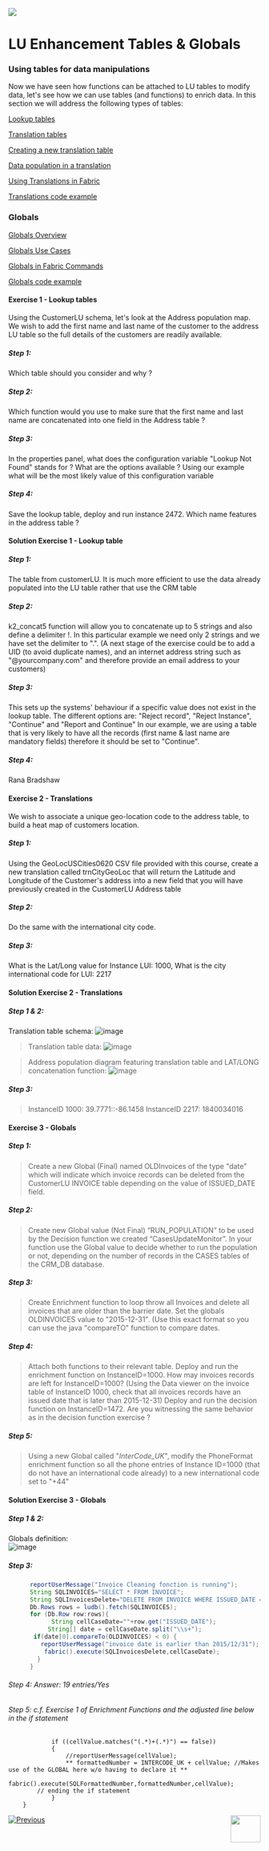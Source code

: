![](/academy/Training_Level_1/05_LU_Enhancements/images/EnhancementTablesState.PNG) 

#   LU Enhancement Tables & Globals


### Using tables for data manipulations

Now we have seen how functions can be attached to LU tables to modify data, let's see how we can use tables (and functions) 
to enrich data.
In this section we will address the following types of tables:

[Lookup tables](/articles/07_table_population/11_lookup_tables.md)

[Translation tables](/articles/09_translations/01_translations_overview_and_use_cases.md)

[Creating a new translation table](/articles/09_translations/02_creating_a_new_translation_in_fabric.md) 

[Data population in a translation](/articles/09_translations/03_data_population_in_a_translation.md)

[Using Translations in Fabric](/articles/09_translations/04_using_translations_in_fabric.md)

[Translations code example](/articles/09_translations/05_translations_code_examples.md)



### Globals

[Globals Overview](/articles/08_globals/01_globals_overview.md)

[Globals Use Cases](/articles/08_globals/02_globals_use_cases.md)

[Globals in Fabric Commands](/articles/08_globals/03_set_globals.md)

[Globals code example](/articles/08_globals/04_globals_code_examples.md)





#### Exercise 1 - Lookup tables

Using the CustomerLU schema, let's look at the Address population map. We wish to add the first name and last name of the 
customer to the address LU table so the full details of the customers are readily available.
##### Step 1: 
Which table should you consider and why ?
##### Step 2: 
Which function would you use to make sure that the first name and last name are concatenated into one field in 
the Address table ?
##### Step 3: 
In the properties panel, what does the configuration variable "Lookup Not Found" stands for ? What are the options 
available ? Using our example what will be the most likely value of this configuration variable
##### Step 4: 
Save the lookup table, deploy and run instance 2472. Which name features in the address table ?




#### Solution Exercise 1 - Lookup table

##### Step 1: 
The table from customerLU. It is much more efficient to use the data already populated into the LU table rather that use
the CRM table
##### Step 2: 
k2_concat5 function will allow you to concatenate up to 5 strings and also define a delimiter !. In this particular example we 
need only 2 strings and we have set the delimiter to ".". (A next stage of the exercise could be to add a UID (to avoid duplicate
names), and an internet address string such as "@yourcompany.com" and therefore provide an email address to your customers)
##### Step 3:
This sets up the systems' behaviour if a specific value does not exist in the lookup table. The different options are: "Reject record", 
"Reject Instance", "Continue" and "Report and Continue"
In our example, we are using a table that is very likely to have all the records (first name & last name are mandatory fields) 
therefore it should be set to "Continue".
##### Step 4: 
Rana Bradshaw




#### Exercise 2 - Translations
We wish to associate a unique geo-location code to the address table, to build a heat map of customers location.
##### Step 1: 
Using the GeoLocUSCities0620 CSV file provided with this course, create a new translation called trnCityGeoLoc that will 
return the Latitude and Longitude of the Customer's address into a new field that you will have previously created in the 
CustomerLU Address table
##### Step 2: 
Do the same with the international city code.
##### Step 3: 
What is the Lat/Long value for Instance LUI: 1000, What is the city international code for LUI: 2217



#### Solution Exercise 2 - Translations

##### Step 1 & 2:
Translation table schema:
![image](/academy/Training_Level_1/05_LU_Enhancements/images/TransExe2-OverviewCapture%20(3).PNG) 

>Translation table data:
>![image](/academy/Training_Level_1/05_LU_Enhancements/images/TransExe2-OverviewCapture%20(2).PNG) 

>Address population diagram featuring translation table and LAT/LONG concatenation function:
>![image](/academy/Training_Level_1/05_LU_Enhancements/images/TransExe2-OverviewCapture%20(1).PNG)

##### Step 3:
>InstanceID 1000: 39.7771::-86.1458
>InstanceID 2217: 1840034016


#### Exercise 3 - Globals
##### Step 1: 
>Create a new Global (Final) named OLDInvoices of the type "date" which will indicate which invoice records can be 
>deleted from the CustomerLU INVOICE table depending on the value of ISSUED_DATE field.
##### Step 2: 
>Create new Global value (Not Final) “RUN_POPULATION” to be used by the Decision function we created 
>“CasesUpdateMonitor”. In your function use the Global value to decide whether to run the population or not, depending on the number 
>of records in the CASES tables of the CRM_DB database. 
##### Step 3: 
>Create Enrichment function to loop throw all Invoices and delete all invoices that are older than the barrier date.
>Set the globals OLDINVOICES value to "2015-12-31". (Use this exact format so you can use the java "compareTO" function to compare dates. 
##### Step 4: 
>Attach both functions to their relevant table.
>Deploy and run the enrichment function on InstanceID=1000. How may invoices records are left for InstanceID=1000? (Using the Data 
>viewer on the invoice table of InstanceID 1000, check that all invoices records have an issued date that is later than 2015-12-31)
>Deploy and run the decision function on InstanceID=1472. Are you witnessing the same behavior as in the decision function exercise ? 
##### Step 5:
>Using a new Global called "*InterCode_UK*", modify the PhoneFormat enrichment function so all the phone entries of Instance ID=1000
>(that do not have an international code already) to a new international code set to "+44"




#### Solution Exercise 3 - Globals
##### Step 1 & 2:
Globals definition:    
![image](/academy/Training_Level_1/05_LU_Enhancements/images/GlobalExe3OverviewCapture.png)

##### Step 3:      
      
```java
      reportUserMessage("Invoice Cleaning fonction is running");
      String SQLINVOICES="SELECT * FROM INVOICE";
      String SQLInvoicesDelete="DELETE FROM INVOICE WHERE ISSUED_DATE = ?";
      Db.Rows rows = ludb().fetch(SQLINVOICES);
      for (Db.Row row:rows){
            String cellCaseDate=""+row.get("ISSUED_DATE");
           String[] date = cellCaseDate.split("\\s+");
       if(date[0].compareTo(OLDINVOICES) < 0) {
         reportUserMessage("invoice date is earlier than 2015/12/31");
          fabric().execute(SQLInvoicesDelete,cellCaseDate);
        }
      }
```

###### Step 4: Answer: 19 entries/Yes
###### Step 5: c.f. Exercise 1 of Enrichment Functions and the adjusted line below in the if statement
            
                if ((cellValue.matches("(.*)+(.*)") == false))
                {
                    //reportUserMessage(cellValue);
                    ** formattedNumber = INTERCODE_UK + cellValue; //Makes use of the GLOBAL here w/o having to declare it **
                    fabric().execute(SQLFormattedNumber,formattedNumber,cellValue);
            // ending the if statement		
                }
        }

[![Previous](/articles/images/Previous.png)](/academy/Training_Level_1/05_LU_Enhancements/03_LU_Enhancements_Functions_flow.md)
[<img align="right" width="60" height="54" src="/articles/images/Next.png">](/academy/Training_Level_1/05_LU_Enhancements/05_LU_Enhancements_Quiz.md)

